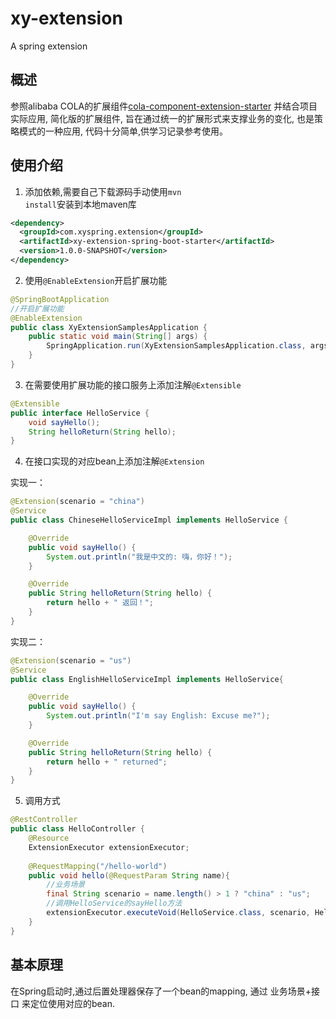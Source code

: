 # xy-extension
A spring extension

## 概述
参照alibaba COLA的扩展组件[cola-component-extension-starter](https://github.com/alibaba/COLA/tree/master/cola-components/cola-component-extension-starter)
并结合项目实际应用, 
简化版的扩展组件, 旨在通过统一的扩展形式来支撑业务的变化, 也是策略模式的一种应用,
代码十分简单,供学习记录参考使用。

## 使用介绍

1. 添加依赖,需要自己下载源码手动使用<code>mvn install</code>安装到本地maven库
```xml
<dependency>
  <groupId>com.xyspring.extension</groupId>
  <artifactId>xy-extension-spring-boot-starter</artifactId>
  <version>1.0.0-SNAPSHOT</version>
</dependency>
```
2. 使用<code>@EnableExtension</code>开启扩展功能
```java
@SpringBootApplication
//开启扩展功能
@EnableExtension
public class XyExtensionSamplesApplication {
    public static void main(String[] args) {
        SpringApplication.run(XyExtensionSamplesApplication.class, args);
    }
}
```
3. 在需要使用扩展功能的接口服务上添加注解<code>@Extensible</code>
```java
@Extensible
public interface HelloService {
    void sayHello();
    String helloReturn(String hello);
}
```
4. 在接口实现的对应bean上添加注解<code>@Extension</code>

 实现一：
```java
@Extension(scenario = "china")
@Service
public class ChineseHelloServiceImpl implements HelloService {

    @Override
    public void sayHello() {
        System.out.println("我是中文的: 嗨，你好！");
    }

    @Override
    public String helloReturn(String hello) {
        return hello + " 返回！";
    }
}
```

实现二：
```java
@Extension(scenario = "us")
@Service
public class EnglishHelloServiceImpl implements HelloService{

    @Override
    public void sayHello() {
        System.out.println("I'm say English: Excuse me?");
    }

    @Override
    public String helloReturn(String hello) {
        return hello + " returned";
    }
}
```

5. 调用方式
```java
@RestController
public class HelloController {
    @Resource
    ExtensionExecutor extensionExecutor;
    
    @RequestMapping("/hello-world")
    public void hello(@RequestParam String name){
        //业务场景
        final String scenario = name.length() > 1 ? "china" : "us";
        //调用HelloService的sayHello方法
        extensionExecutor.executeVoid(HelloService.class, scenario, HelloService::sayHello);
    }
}
```
## 基本原理
在Spring启动时,通过后置处理器保存了一个bean的mapping, 通过 业务场景+接口 来定位使用对应的bean.